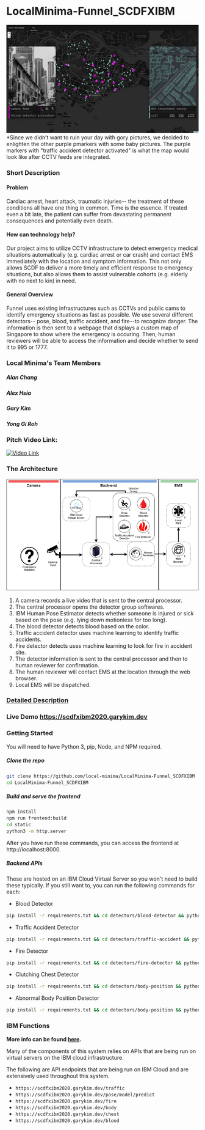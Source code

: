 # LocalMinima-Funnel_SCDFXIBM

![Screenshot](docs/screenshot.png)
*Since we didn’t want to ruin your day with gory pictures, we decided to enlighten the other purple pmarkers with some baby pictures. The purple markers with "traffic accident detector activated" is what the map would look like after CCTV feeds are integrated.
### Short Description
#### Problem
Cardiac arrest, heart attack, traumatic injuries-- the treatment of these conditions all have one thing in common. Time is the essence. If treated even a bit late, the patient can suffer from devastating permanent consequences and potentially even death.
#### How can technology help?
Our project aims to utilize CCTV infrastructure to detect emergency medical situations automatically (e.g. cardiac arrest or car crash) and contact EMS immediately with the location and symptom information. This not only allows SCDF to deliver a more timely and efficient response to emergency situations, but also allows them to assist vulnerable cohorts (e.g. elderly with no next to kin) in need.
#### General Overview
Funnel uses existing infrastructures such as CCTVs and public cams to identify emergency situations as fast as possible. We use several different detectors-- pose, blood, traffic accident, and fire--to recognize danger. The information is then sent to a webpage that displays a custom map of Singapore to show where the emergency is occuring. Then, human reviewers will be able to access the information and decide whether to send it to 995 or 1777.

### Local Minima's Team Members
##### Alan Chang
##### Alex Hsia
##### Gary Kim
##### Yong Gi Roh

### Pitch Video Link: 
[![Video Link](http://img.youtube.com/vi/cBC7acMFpKk/0.jpg)](https://youtu.be/cBC7acMFpKk)


### The Architecture

![Our Project's Architecture](docs/Project_Architecture_Final_v4.png)
1. A camera records a live video that is sent to the central processor.
2. The central processor opens the detector group softwares.
3. IBM Human Pose Estimator detects whether someone is injured or sick based on the pose (e.g. lying down motionless for too long).
4. The blood detector detects blood based on the color.
5. Traffic accident detector uses machine learning to identify traffic accidents.
6. Fire detector detects uses machine learning to look for fire in accident site.
7. The detector information is sent to the central processor and then to human reviewer for confirmation.
8. The human reviewer will contact EMS at the location through the web browser.
9. Local EMS will be dispatched.

### [Detailed Description](https://docs.google.com/document/d/1YqrppUyYvqs1jqTFJ0CxOdZnRa1BEf_VNqFxH6yRMlk/edit?usp=sharing)

### Live Demo <https://scdfxibm2020.garykim.dev>

### Getting Started

You will need to have Python 3, pip, Node, and NPM required. 

##### Clone the repo

```bash
git clone https://github.com/local-minima/LocalMinima-Funnel_SCDFXIBM
cd LocalMinima-Funnel_SCDFXIBM
```

##### Build and serve the frontend

```bash
npm install
npm run frontend:build
cd static
python3 -m http.server
```

After you have run these commands, you can access the frontend at http://localhost:8000.

##### Backend APIs

These are hosted on an IBM Cloud Virtual Server so you won't need to build these typically. If you still want to, you can run the following commands for each:

* Blood Detector

```bash
pip install -r requirements.txt && cd detectors/blood-detector && python blood_detector.py
```

* Traffic Accident Detector

```bash
pip install -r requirements.txt && cd detectors/traffic-accident && python detect_traffic.py
```

* Fire Detector

```bash
pip install -r requirements.txt && cd detectors/fire-detector && python detect_fire.py
```

* Clutching Chest Detector

```bash
pip install -r requirements.txt && cd detectors/body-position && python clutching_chest_detector.py
```

* Abnormal Body Position Detector

```bash
pip install -r requirements.txt && cd detectors/body-position && python main.py
```

### IBM Functions

**More info can be found [here](docs/IBM.md).**

Many of the components of this system relies on APIs that are being run on virtual servers on the IBM cloud infrastructure.

The following are API endpoints that are being run on IBM Cloud and are extensively used throughout this system.

* `https://scdfxibm2020.garykim.dev/traffic`
* `https://scdfxibm2020.garykim.dev/pose/model/predict`
* `https://scdfxibm2020.garykim.dev/fire`
* `https://scdfxibm2020.garykim.dev/body`
* `https://scdfxibm2020.garykim.dev/chest`
* `https://scdfxibm2020.garykim.dev/blood`
